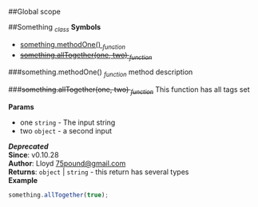 ##Global scope
<a name="Something"></a>

##Something <sub>*class*</sub>
**Symbols**  
  * [something.methodOne() <sub>*function*</sub>](#Something#methodOne)
  * [~~something.allTogether(one, two) <sub>*function*</sub>~~](#Something#allTogether)

<a name="Something#methodOne"></a>
###something.methodOne() <sub>*function*</sub>
method description

<a name="Something#allTogether"></a>
###~~something.allTogether(one, two) <sub>*function*</sub>~~
This function has all tags set

**Params**

- one `string` - The input string
- two `object` - a second input

***Deprecated***  
**Since**: v0.10.28  
**Author**: Lloyd <75pound@gmail.com>  
**Returns**: `object` | `string` - this return has several types  
**Example**  
```js
something.allTogether(true);
```
